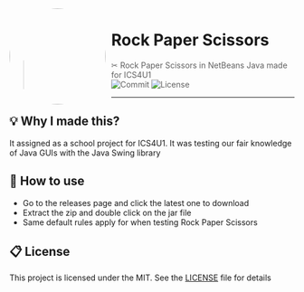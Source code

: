 <img width="170" height="170" align="left" style="float: left; margin: 0 10px 0 0; border-radius: 50%;" src="https://goodday451999.github.io/Rock-Paper-Scissors-Neo/images/stone.png">

# Rock Paper Scissors

> ✂ Rock Paper Scissors in NetBeans Java made for ICS4U1
> <br><img src="https://img.shields.io/github/last-commit/KayTwenty/RockPaperScissors?style=for-the-badge" alt="Commit"/> <img src="https://img.shields.io/github/license/KayTwenty/RockPaperScissors?style=for-the-badge" alt="License"/> <br>

---

## 💡 Why I made this?

It assigned as a school project for ICS4U1. It was testing our fair knowledge of Java GUIs with the Java Swing library

## 🔦 How to use

- Go to the releases page and click the latest one to download
- Extract the zip and double click on the jar file
- Same default rules apply for when testing Rock Paper Scissors

## 📋 License

This project is licensed under the MIT. See the [LICENSE](https://github.com/KayTwenty/RockPaperScissors/blob/main/LICENSE) file for details

